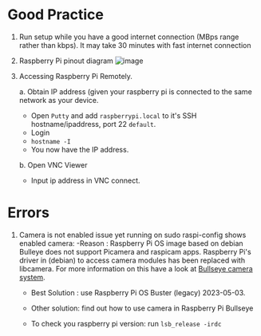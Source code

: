 # Good Practice
1. Run setup while you have a good internet connection (MBps range rather than kbps). It may take 30 minutes with fast internet connection

2. Raspberry Pi pinout diagram
   ![image](https://github.com/DeKUT-DSAIL/cameratrap-pi/assets/54037190/03cc3a34-3fc1-4ddc-9315-74a0712d01c2)
3. Accessing Raspberry Pi Remotely.
   
   a. Obtain IP address (given your raspberry pi is connected to the same network as your device.
   - Open `Putty` and add `raspberrypi.local` to it's SSH hostname/ipaddress, port 22 `default`.
   - Login
   - `hostname -I`
   - You now have the IP address.
   
   b. Open VNC Viewer
   - Input ip address in VNC connect.

# Errors
1. Camera is not enabled issue yet running on sudo raspi-config shows enabled camera:
   -Reason : Raspberry Pi OS image based on debian Bulleye does not support Picamera and raspicam apps. Raspberry Pi's driver in (debian) to access camera modules has
   been replaced with libcamera. For more information on this have a look at [Bullseye camera system](https://www.raspberrypi.com/news/bullseye-camera-system/).

   - Best Solution : use Raspberry Pi OS Buster (legacy) 2023-05-03.
   - Other solution: find out how to use camera in Raspberry Pi Bullseye
  
   - To check you raspberry pi version: run `lsb_release -irdc`
